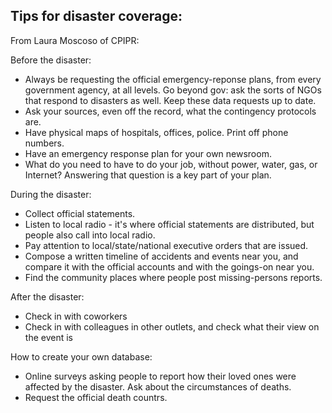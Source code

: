## Tips for disaster coverage:

From Laura Moscoso of CPIPR:

Before the disaster:
- Always be requesting the official emergency-reponse plans, from every government agency, at all levels. Go beyond gov: ask the sorts of NGOs that respond to disasters as well. Keep these data requests up to date.
- Ask your sources, even off the record, what the contingency protocols are.
- Have physical maps of hospitals, offices, police. Print off phone numbers.
- Have an emergency response plan for your own newsroom.
- What do you need to have to do your job, without power, water, gas, or Internet? Answering that question is a key part of your plan.

During the disaster:
- Collect official statements.
- Listen to local radio - it's where official statements are distributed, but people also call into local radio.
- Pay attention to local/state/national executive orders that are issued.
- Compose a written timeline of accidents and events near you, and compare it with the official accounts and with the goings-on near you.
- Find the community places where people post missing-persons reports.

After the disaster:
- Check in with coworkers
- Check in with colleagues in other outlets, and check what their view on the event is

How to create your own database:
- Online surveys asking people to report how their loved ones were affected by the disaster. Ask about the circumstances of deaths.
- Request the official death countrs.



